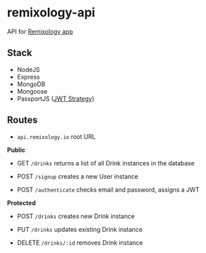 # remixology-api
API for [Remixology app](https://github.com/nickoki/remixology)

## Stack

- NodeJS
- Express
- MongoDB
- Mongoose
- PassportJS ([JWT Strategy](https://github.com/themikenicholson/passport-jwt))

## Routes

- `api.remixology.io` root URL

**Public**

- GET `/drinks` returns a list of all Drink instances in the database

- POST `/signup` creates a new User instance

- POST `/authenticate` checks email and password, assigns a JWT

**Protected**

- POST `/drinks` creates new Drink instance

- PUT `/drinks` updates existing Drink instance

- DELETE `/drinks/:id` removes Drink instance
